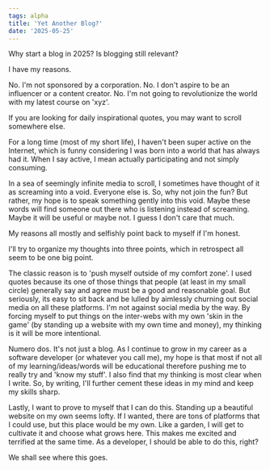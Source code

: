 ```yaml
---
tags: alpha
title: 'Yet Another Blog?'
date: '2025-05-25'
---
```


Why start a blog in 2025? Is blogging still relevant?

I have my reasons.

No. I'm not sponsored by a corporation.
No. I don't aspire to be an influencer or a content creator.
No. I'm not going to revolutionize the world with my latest course on 'xyz'.

If you are looking for daily inspirational quotes, you may want to scroll somewhere else.

For a long time (most of my short life), I haven't been super active on the Internet, which is funny considering I was born into a world that has always had it. When I say active, I mean actually participating and not simply consuming.

In a sea of seemingly infinite media to scroll, I sometimes have thought of it as screaming into a void. Everyone else is. So, why not join the fun? But rather, my hope is to speak something gently into this void. Maybe these words will find someone out there who is listening instead of screaming. Maybe it will be useful or maybe not. I guess I don't care that much.

My reasons all mostly and selfishly point back to myself if I'm honest.

I'll try to organize my thoughts into three points, which in retrospect all seem to be one big point.

The classic reason is to 'push myself outside of my comfort zone'. I used quotes because its one of those things that people (at least in my small circle) generally say and agree must be a good and reasonable goal. But seriously, its easy to sit back and be lulled by aimlessly churning out social media on all these platforms. I'm not against social media by the way. By forcing myself to put things on the inter-webs with my own 'skin in the game' (by standing up a website with my own time and money), my thinking is it will be more intentional.

Numero dos. It's not just a blog. As I continue to grow in my career as a software developer (or whatever you call me), my hope is that most if not all of my learning/ideas/words will be educational therefore pushing me to really try and 'know my stuff'. I also find that my thinking is most clear when I write. So, by writing, I'll further cement these ideas in my mind and keep my skills sharp.

Lastly, I want to prove to myself that I can do this. Standing up a beautiful website on my own seems lofty. If I wanted, there are tons of platforms that I could use, but this place would be my own. Like a garden, I will get to cultivate it and choose what grows here. This makes me excited and terrified at the same time. As a developer, I should be able to do this, right?

We shall see where this goes.
